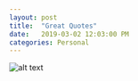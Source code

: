 ```yaml
---
layout: post
title:  "Great Quotes"
date:   2019-03-02 12:03:00 PM
categories: Personal
---
```


![alt text][Quote1]

[Quote1]: https://loneshark99.github.io/Warren%20Buffet%20Great%20Quote.JPG "Great Warren Buffet Quote"